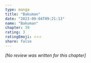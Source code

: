 ```yaml
---
type: manga
title: "Bakuman"
date: "2023-09-04T09:21:13"
name: "Bakuman"
chapter: 39
rating: 3
ratingEmoji: ⭐️⭐️⭐️
share: false
---
```


*[No review was written for this chapter]*
